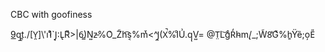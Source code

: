 CBC with goofiness

9͟q̲t͈./[Y̯]\\'i̕1ͨ`J̘:L̢Rͧ>|6̳)N͍z̵%O͑_Z̃h͡s͔%mͮ<^J̼(X̚%IͨU͗.qͅV͍= @T̤L͝gͦR̒h̴m̨/_;W̃8̔Gͮ%h͈Ÿȅ;o̦E̎
